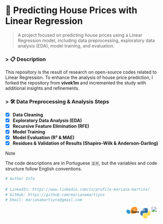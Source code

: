 # 🏡 Predicting House Prices with Linear Regression

> A project focused on predicting house prices using a Linear Regression model, including data preprocessing, exploratory data analysis (EDA), model training, and evaluation.

### > 📋 Description

This repository is the result of research on open-source codes related to Linear Regression. To enhance the analysis of house price prediction, I forked the repository from **vivek1m** and incremented the study with additional insights and refinements.

### > 🛠️ Data Preprocessing & Analysis Steps

- [x] **Data Cleaning**
- [x] **Exploratory Data Analysis (EDA)**
- [x] **Recursive Feature Elimination (RFE)**
- [x] **Model Training**
- [x] **Model Evaluation (R² & MAE)**
- [x] **Residues & Validation of Results (Shapiro-Wilk & Anderson-Darling)**

> [!NOTE]
> The code descriptions are in Portuguese 🇧🇷, but the variables and code structure follow English conventions.

```py
# Author Info

# LinkedIn: https://www.linkedin.com/in/profile-mariana-martins/
# GitHub: https://github.com/marianamartiyns
# Email: marianamartiyns@gmail.com
```

<img align="right" width ='40px' src ='https://img.icons8.com/?size=100&id=lOqoeP2Zy02f&format=png&color=000000'> </a>
<img align="right" width ='40px' src ='https://raw.githubusercontent.com/devicons/devicon/master/icons/python/python-original.svg'> </a>
<img align="right" width ='40px' src ='https://github.com/scikit-learn/scikit-learn/blob/a996f43d1bdc96086210f3b7f4bcd0e677c85b99/doc/logos/1280px-scikit-learn-logo.png'> </a>
